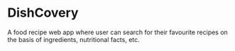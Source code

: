 # DishCovery
A food recipe web app where user can search for their favourite recipes on the basis of ingredients, nutritional facts, etc.
